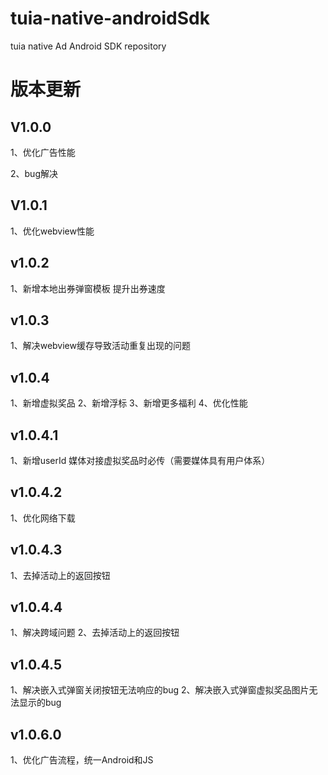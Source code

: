 # tuia-native-androidSdk
tuia native Ad Android SDK  repository

# 版本更新
## V1.0.0
1、优化广告性能

2、bug解决

## V1.0.1
1、优化webview性能

## v1.0.2
1、新增本地出券弹窗模板 提升出券速度

## v1.0.3
1、解决webview缓存导致活动重复出现的问题

## v1.0.4
1、新增虚拟奖品
2、新增浮标
3、新增更多福利
4、优化性能

## v1.0.4.1
1、新增userId 媒体对接虚拟奖品时必传（需要媒体具有用户体系）

## v1.0.4.2
1、优化网络下载

## v1.0.4.3
1、去掉活动上的返回按钮

## v1.0.4.4
1、解决跨域问题
2、去掉活动上的返回按钮

## v1.0.4.5
1、解决嵌入式弹窗关闭按钮无法响应的bug
2、解决嵌入式弹窗虚拟奖品图片无法显示的bug

## v1.0.6.0
1、优化广告流程，统一Android和JS

